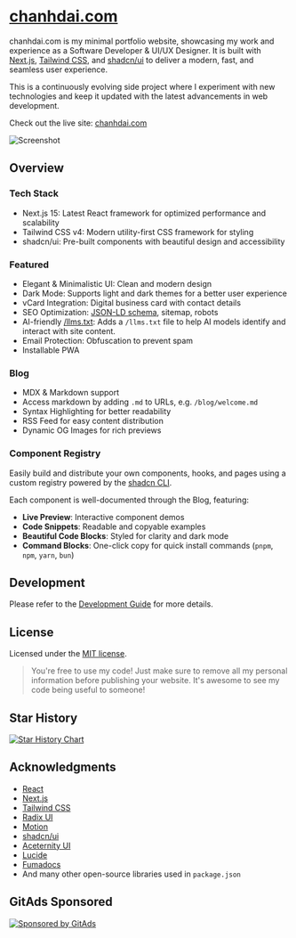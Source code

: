 # [chanhdai.com](https://chanhdai.com)

chanhdai.com is my minimal portfolio website, showcasing my work and experience as a Software Developer & UI/UX Designer. It is built with [Next.js](https://nextjs.org), [Tailwind CSS](https://tailwindcss.com), and [shadcn/ui](https://ui.shadcn.com) to deliver a modern, fast, and seamless user experience.

This is a continuously evolving side project where I experiment with new technologies and keep it updated with the latest advancements in web development.

Check out the live site: [chanhdai.com](https://chanhdai.com)

<picture>
  <source media="(prefers-color-scheme: dark)" srcset="https://assets.chanhdai.com/images/screenshot-desktop-dark.webp">
  <source media="(prefers-color-scheme: light)" srcset="https://assets.chanhdai.com/images/screenshot-desktop-light.webp">
  <img src="https://assets.chanhdai.com/images/screenshot-desktop-light.webp" alt="Screenshot">
</picture>

## Overview

### Tech Stack

- Next.js 15: Latest React framework for optimized performance and scalability
- Tailwind CSS v4: Modern utility-first CSS framework for styling
- shadcn/ui: Pre-built components with beautiful design and accessibility

### Featured

- Elegant & Minimalistic UI: Clean and modern design
- Dark Mode: Supports light and dark themes for a better user experience
- vCard Integration: Digital business card with contact details
- SEO Optimization: [JSON-LD schema](https://json-ld.org), sitemap, robots
- AI-friendly [/llms.txt](https://llmstxt.org): Adds a `/llms.txt` file to help AI models identify and interact with site content.
- Email Protection: Obfuscation to prevent spam
- Installable PWA

### Blog

- MDX & Markdown support
- Access markdown by adding `.md` to URLs, e.g. `/blog/welcome.md`
- Syntax Highlighting for better readability
- RSS Feed for easy content distribution
- Dynamic OG Images for rich previews

### Component Registry

Easily build and distribute your own components, hooks, and pages using a custom registry powered by the [shadcn CLI](https://ui.shadcn.com/docs/cli).

Each component is well-documented through the Blog, featuring:

- **Live Preview**: Interactive component demos
- **Code Snippets**: Readable and copyable examples
- **Beautiful Code Blocks**: Styled for clarity and dark mode
- **Command Blocks**: One-click copy for quick install commands (`pnpm`, `npm`, `yarn`, `bun`)

## Development

Please refer to the [Development Guide](./DEVELOPMENT.md) for more details.

## License

Licensed under the [MIT license](./LICENSE).

> You're free to use my code! Just make sure to remove all my personal information before publishing your website. It's awesome to see my code being useful to someone!

## Star History

<a href="https://www.star-history.com/#ncdai/chanhdai.com&Date">
  <picture>
    <source media="(prefers-color-scheme: dark)" srcset="https://api.star-history.com/svg?repos=ncdai/chanhdai.com&type=Date&theme=dark" />
    <source media="(prefers-color-scheme: light)" srcset="https://api.star-history.com/svg?repos=ncdai/chanhdai.com&type=Date" />
    <img alt="Star History Chart" src="https://api.star-history.com/svg?repos=ncdai/chanhdai.com&type=Date" />
  </picture>
</a>

## Acknowledgments

- [React](https://react.dev)
- [Next.js](https://nextjs.org)
- [Tailwind CSS](https://tailwindcss.com)
- [Radix UI](https://www.radix-ui.com)
- [Motion](https://motion.dev)
- [shadcn/ui](https://ui.shadcn.com)
- [Aceternity UI](https://ui.aceternity.com)
- [Lucide](https://lucide.dev)
- [Fumadocs](https://fumadocs.dev)
- And many other open-source libraries used in `package.json`

## GitAds Sponsored

[![Sponsored by GitAds](https://gitads.dev/v1/ad-serve?source=ncdai/chanhdai.com@github)](https://gitads.dev/v1/ad-track?source=ncdai/chanhdai.com@github)

<!-- GitAds-Verify: QICCAB4PFWV9MHUGPGPN5B2I8SAXLAOK -->
